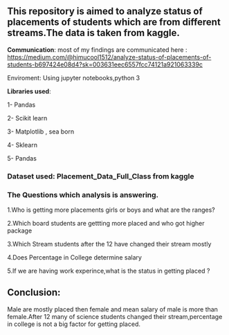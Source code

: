 ## This repository is aimed to analyze status of placements of students which are from different streams.The data is taken from kaggle.  




**Communication**: 
most of my findings are communicated here :  https://medium.com/@himucool1512/analyze-status-of-placements-of-students-b697424e08d4?sk=003631eec6557fcc74121a921063339c

Enviroment: Using jupyter notebooks,python 3

**Libraries used**:

1- Pandas

2- Scikit learn

3- Matplotlib , sea born

4- Sklearn

5- Pandas



### Dataset used: Placement_Data_Full_Class  from kaggle




### The Questions which analysis is answering.

1.Who is getting more placements girls or boys and what are the ranges?

2.Which board students are gettting more placed and who got higher package

3.Which Stream students after the 12 have changed their stream mostly 

4.Does Percentage in College determine salary

5.If we are having work experince,what is the status in getting placed ?


## Conclusion:


Male are mostly placed then female and mean salary of male is more than female.After 12 many of science students changed their stream,percentage in college is not a big factor for getting placed.
